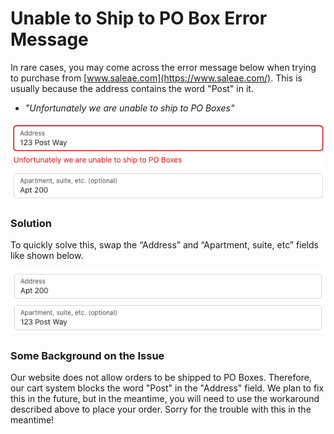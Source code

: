 # Unable to Ship to PO Box Error Message

In rare cases, you may come across the error message below when trying to purchase from [www.saleae.com](https://www.saleae.com/). This is usually because the address contains the word "Post" in it.

* _"Unfortunately we are unable to ship to PO Boxes"_

![PO Box Error Message](../../.gitbook/assets/po-box-error.png)

### Solution

To quickly solve this, swap the “Address” and “Apartment, suite, etc” fields like shown below.

![Swap the Address and Apartment/suite fields](../../.gitbook/assets/swap.png)

### Some Background on the Issue

Our website does not allow orders to be shipped to PO Boxes. Therefore, our cart system blocks the word "Post" in the "Address" field. We plan to fix this in the future, but in the meantime, you will need to use the workaround described above to place your order. Sorry for the trouble with this in the meantime!

